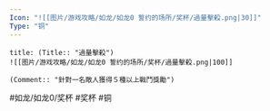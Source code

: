 ```yaml
---
Icon: "![[图片/游戏攻略/如龙/如龙0 誓约的场所/奖杯/過量擊殺.png|30]]"
Type: "铜"
---
```

```ad-common-bronze-trophy
title: (Title:: "過量擊殺")
![[图片/游戏攻略/如龙/如龙0 誓约的场所/奖杯/過量擊殺.png|100]]

(Comment:: "針對一名敵人獲得５種以上戰鬥獎勵")
```

#如龙/如龙0/奖杯 #奖杯 #铜
